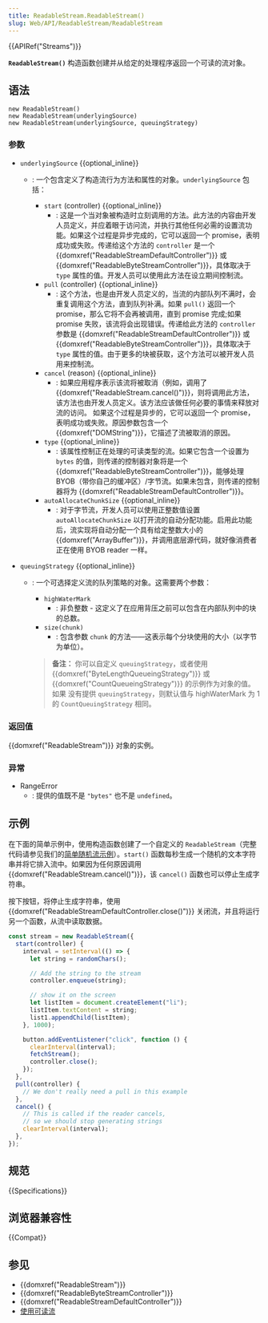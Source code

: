 ```yaml
---
title: ReadableStream.ReadableStream()
slug: Web/API/ReadableStream/ReadableStream
---
```


{{APIRef("Streams")}}

**`ReadableStream()`** 构造函数创建并从给定的处理程序返回一个可读的流对象。

## 语法

```js-nolint
new ReadableStream()
new ReadableStream(underlyingSource)
new ReadableStream(underlyingSource, queuingStrategy)
```

### 参数

- `underlyingSource` {{optional_inline}}

  - : 一个包含定义了构造流行为方法和属性的对象。`underlyingSource` 包括：

    - `start` (controller) {{optional_inline}}
      - : 这是一个当对象被构造时立刻调用的方法。此方法的内容由开发人员定义，并应着眼于访问流，并执行其他任何必需的设置流功能。如果这个过程是异步完成的，它可以返回一个
        promise，表明成功或失败。传递给这个方法的 `controller` 是一个 {{domxref("ReadableStreamDefaultController")}} 或 {{domxref("ReadableByteStreamController")}}，具体取决于 `type` 属性的值。开发人员可以使用此方法在设立期间控制流。
    - `pull` (controller) {{optional_inline}}
      - : 这个方法，也是由开发人员定义的，当流的内部队列不满时，会重复调用这个方法，直到队列补满。如果 `pull()` 返回一个 promise，那么它将不会再被调用，直到 promise 完成;如果 promise 失败，该流将会出现错误。传递给此方法的 `controller` 参数是 {{domxref("ReadableStreamDefaultController")}} 或 {{domxref("ReadableByteStreamController")}}，具体取决于 `type` 属性的值。由于更多的块被获取，这个方法可以被开发人员用来控制流。
    - `cancel` (reason) {{optional_inline}}
      - : 如果应用程序表示该流将被取消（例如，调用了 {{domxref("ReadableStream.cancel()")}}，则将调用此方法，该方法也由开发人员定义。该方法应该做任何必要的事情来释放对流的访问。
        如果这个过程是异步的，它可以返回一个 promise，表明成功或失败。原因参数包含一个 {{domxref("DOMString")}}，它描述了流被取消的原因。
    - `type` {{optional_inline}}
      - : 该属性控制正在处理的可读类型的流。如果它包含一个设置为 `bytes` 的值，则传递的控制器对象将是一个 {{domxref("ReadableByteStreamController")}}，能够处理 BYOB（带你自己的缓冲区）/字节流。如果未包含，则传递的控制器将为 {{domxref("ReadableStreamDefaultController")}}。
    - `autoAllocateChunkSize` {{optional_inline}}
      - : 对于字节流，开发人员可以使用正整数值设置 `autoAllocateChunkSize` 以打开流的自动分配功能。启用此功能后，流实现将自动分配一个具有给定整数大小的 {{domxref("ArrayBuffer")}}，并调用底层源代码，就好像消费者正在使用 BYOB reader 一样。

- `queuingStrategy` {{optional_inline}}

  - : 一个可选择定义流的队列策略的对象。这需要两个参数：

    - `highWaterMark`
      - : 非负整数 - 这定义了在应用背压之前可以包含在内部队列中的块的总数。
    - `size(chunk)`
      - : 包含参数 `chunk` 的方法——这表示每个分块使用的大小（以字节为单位）。

    > **备注：** 你可以自定义 `queuingStrategy`，或者使用 {{domxref("ByteLengthQueueingStrategy")}} 或 {{domxref("CountQueueingStrategy")}} 的示例作为对象的值。如果 没有提供 `queuingStrategy`，则默认值与 highWaterMark 为 1 的 `CountQueuingStrategy` 相同。

### 返回值

{{domxref("ReadableStream")}} 对象的实例。

### 异常

- RangeError
  - : 提供的值既不是 `"bytes"` 也不是 `undefined`。

## 示例

在下面的简单示例中，使用构造函数创建了一个自定义的 `ReadableStream`（完整代码请参见我们的[简单随机流示例](https://mdn.github.io/dom-examples/streams/simple-random-stream/)）。`start()` 函数每秒生成一个随机的文本字符串并将它排入流中。如果因为任何原因调用 {{domxref("ReadableStream.cancel()")}}，该 `cancel()` 函数也可以停止生成字符串。

按下按钮，将停止生成字符串，使用 {{domxref("ReadableStreamDefaultController.close()")}} 关闭流，并且将运行另一个函数，从流中读取数据。

```js
const stream = new ReadableStream({
  start(controller) {
    interval = setInterval(() => {
      let string = randomChars();

      // Add the string to the stream
      controller.enqueue(string);

      // show it on the screen
      let listItem = document.createElement("li");
      listItem.textContent = string;
      list1.appendChild(listItem);
    }, 1000);

    button.addEventListener("click", function () {
      clearInterval(interval);
      fetchStream();
      controller.close();
    });
  },
  pull(controller) {
    // We don't really need a pull in this example
  },
  cancel() {
    // This is called if the reader cancels,
    // so we should stop generating strings
    clearInterval(interval);
  },
});
```

## 规范

{{Specifications}}

## 浏览器兼容性

{{Compat}}

## 参见

- {{domxref("ReadableStream")}}
- {{domxref("ReadableByteStreamController")}}
- {{domxref("ReadableStreamDefaultController")}}
- [使用可读流](/zh-CN/docs/Web/API/Streams_API/Using_readable_streams)

